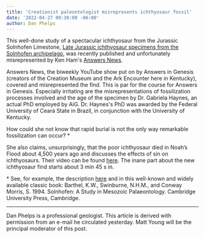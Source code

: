 ```yaml
---
title: 'Creationist paleontologist misrepresents ichthyosaur fossil'
date: '2022-04-27 09:30:00 -06:00'
author: Dan Phelps
---
```


This well-done study of a spectacular ichthyosaur from the Jurassic Solnhofen Limestone, <a href="https://peerj.com/articles/13173/">Late Jurassic ichthyosaur specimens from the Solnhofen archipelago</a>, was recently published and unfortunately misrepresented by Ken Ham's <a href="https://answersingenesis.org/fossils/scientists-discover-fish-like-marine-reptile-buried-own-blubber/">Answers News</a>. 
 
Answers News, the biweekly YouTube show put on by Answers in Genesis (creators of the Creation Museum and the Ark Encounter here in Kentucky), covered and misrepresented the find. This is par for the course for Answers in Genesis. Especially irritating are the misrepresentations of fossilization processes involved and the age of the specimen by Dr. Gabriela Haynes, an actual PhD employed by AiG. Dr. Haynes's PhD was awarded by the Federal University of Ceará State in Brazil, in conjunction with the University of Kentucky.

How could she not know that rapid burial is not the only way remarkable fossilization can occur? * 

She also claims, unsurprisingly, that the poor ichthyosaur died in Noah’s Flood about 4,500 years ago and discusses the effects of sin on ichthyosaurs. Their video can be found <a href="https://youtu.be/HVceC2BjtyU">here</a>. The inane part about the new ichthyosaur find starts about 3&nbsp;min 45&nbsp;s in. 

&ast; See, for example, the description <a href="https://en.wikipedia.org/wiki/Solnhofen_Limestone">here</a> and in this well-known and widely available classic book: Barthel, K.W., Swinburne, N.H.M., and Conway Morris, S. 1994. Solnhofen: A Study in Mesozoic Palaeontology. Cambridge University Press, Cambridge.

-----

Dan Phelps is a professional geologist. This article is derived with permission from an e-mail he circulated yesterday. Matt Young will be the principal moderator of this post. 
